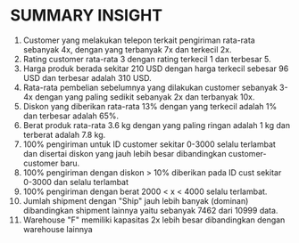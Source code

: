 # SUMMARY INSIGHT

1. Customer yang melakukan telepon terkait pengiriman rata-rata sebanyak 4x, dengan yang terbanyak 7x dan terkecil 2x.
2. Rating customer rata-rata 3 dengan rating terkecil 1 dan terbesar 5.
3. Harga produk berada sekitar 210 USD dengan harga terkecil sebesar 96 USD dan terbesar adalah 310 USD.
4. Rata-rata pembelian sebelumnya yang dilakukan customer sebanyak 3-4x dengan yang paling sedikit sebanyak 2x dan terbanyak 10x.
5. Diskon yang diberikan rata-rata 13% dengan yang terkecil adalah 1% dan terbesar adalah 65%.
6. Berat produk rata-rata 3.6 kg dengan yang paling ringan adalah 1 kg dan terberat adalah 7.8 kg.
7. 100% pengiriman untuk ID customer sekitar 0-3000 selalu terlambat dan disertai diskon yang jauh lebih besar dibandingkan customer-customer baru.
8. 100% pengiriman dengan diskon > 10% diberikan pada ID cust sekitar 0-3000 dan selalu terlambat 
9. 100% pengiriman dengan berat 2000 < x < 4000 selalu terlambat.
10. Jumlah shipment dengan "Ship" jauh lebih banyak (dominan) dibandingkan shipment lainnya yaitu sebanyak 7462 dari 10999 data.
11. Warehouse "F" memiliki kapasitas 2x lebih besar dibandingkan dengan warehouse lainnya